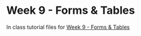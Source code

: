 # Week 9 - Forms & Tables

In class tutorial files for [Week 9 - Forms & Tables](https://mad9013.github.io/F2022/modules/week9/)
